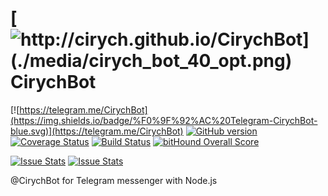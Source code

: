 # [![http://cirych.github.io/CirychBot](./media/cirych_bot_40_opt.png) CirychBot](http://cirych.github.io/CirychBot)

[![https://telegram.me/CirychBot](https://img.shields.io/badge/%F0%9F%92%AC%20Telegram-CirychBot-blue.svg)](https://telegram.me/CirychBot)
[![GitHub version](https://badge.fury.io/gh/Cirych%2FCirychBot.svg)](https://badge.fury.io/gh/Cirych%2FCirychBot)
[![Coverage Status](https://coveralls.io/repos/github/Cirych/CirychBot/badge.svg?branch=master)](https://coveralls.io/github/Cirych/CirychBot?branch=master)
[![Build Status](https://travis-ci.org/Cirych/CirychBot.svg?branch=master)](https://travis-ci.org/Cirych/CirychBot)
[![bitHound Overall Score](https://www.bithound.io/github/Cirych/CirychBot/badges/score.svg)](https://www.bithound.io/github/Cirych/CirychBot)

[![Issue Stats](http://issuestats.com/github/Cirych/CirychBot/badge/pr)](http://issuestats.com/github/Cirych/CirychBot)
[![Issue Stats](http://issuestats.com/github/Cirych/CirychBot/badge/issue)](http://issuestats.com/github/Cirych/CirychBot)


@CirychBot for Telegram messenger with Node.js
